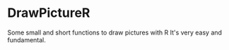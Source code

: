 # DrawPictureR
Some small and short functions to draw pictures with R 
It's very easy and fundamental.
